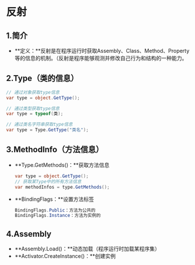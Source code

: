 # 反射

## 1.简介

- **定义：**反射是在程序运行时获取Assembly、Class、Method、Property等的信息的机制。（反射是程序能够观测并修改自己行为和结构的一种能力。

  

## 2.Type（类的信息）

```c#
// 通过对象获取type信息
var type = object.GetType();

// 通过类型获取type信息
var type = typeof(类);

// 通过类名字符串获取type信息
var type = Type.GetType("类名");
```



## 3.MethodInfo（方法信息）

- **Type.GetMethods()：**获取方法信息

  ```c#
  var type = object.GetType();
  // 获取某Type中的所有方法信息
  var methodInfos = type.GetMethods();
  ```

- **BindingFlags：**设置方法标签

  ```c#
  BindingFlags.Public：方法为公共的
  BindingFlags.Instance：方法为实例的
  ```

  

## 4.Assembly

- **Assembly.Load()：**动态加载（程序运行时加载某程序集）
- **Activator.CreateInstance()：**创建实例